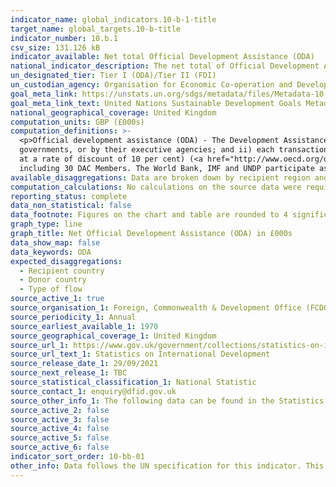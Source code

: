 ```yaml
---
indicator_name: global_indicators.10-b-1-title
target_name: global_targets.10-b-title
indicator_number: 10.b.1
csv_size: 131.126 kB
indicator_available: Net total Official Development Assistance (ODA)
national_indicator_description: The net total of Official Development Assistance from the United Kingdom around the world, by recipient country
un_designated_tier: Tier I (ODA)/Tier II (FDI)
un_custodian_agency: Organisation for Economic Co-operation and Development (OECD)
goal_meta_link: https://unstats.un.org/sdgs/metadata/files/Metadata-10-0B-01.pdf 
goal_meta_link_text: United Nations Sustainable Development Goals Metadata (PDF 202 KB)
national_geographical_coverage: United Kingdom
computation_units: GBP (£000s)
computation_definitions: >-
  <p>Official development assistance (ODA) - The Development Assistance Committee (DAC) defines ODA as “those flows to countries and territories on the DAC List of ODA Recipients and to multilateral institutions which are i) provided by official agencies, including state and local
  governments, or by their executive agencies; and ii) each transaction is administered with the promotion of the economic development and welfare of developing countries as its main objective; and is concessional in character and conveys a grant element of at least 25 per cent (calculated
  at a rate of discount of 10 per cent) (<a href="http://www.oecd.org/dac/stats/officialdevelopmentassistancedefinitionandcoverage.htm">ODA definition and coverage</a>).</p><p>Development Assistance Committee (DAC) - A unique international forum of many of the largest funders of aid,
  including 30 DAC Members. The World Bank, IMF and UNDP participate as observers.</p>
available_disaggregations: Data are broken down by recipient region and country. Further breakdowns are available from the source.
computation_calculations: No calculations on the source data were required.
reporting_status: complete
data_non_statistical: false
data_footnote: Figures on the chart and table are rounded to 4 significant figures up to 2008, and to 6 significant figure from then on. Unrounded figures are available in the download table.
graph_type: line
graph_title: Net Official Development Assistance (ODA) in £000s
data_show_map: false
data_keywords: ODA
expected_disaggregations:
  - Recipient country
  - Donor country
  - Type of flow
source_active_1: true
source_organisation_1: Foreign, Commonwealth & Development Office (FCDO)
source_periodicity_1: Annual
source_earliest_available_1: 1970
source_geographical_coverage_1: United Kingdom
source_url_1: https://www.gov.uk/government/collections/statistics-on-international-development
source_url_text_1: Statistics on International Development
source_release_date_1: 29/09/2021
source_next_release_1: TBC
source_statistical_classification_1: National Statistic
source_contact_1: enquiry@dfid.gov.uk
source_other_info_1: The following data can be found in the Statistics on International Development - Final UK Aid Spend 2020 publication - Table C1. UK Net ODA 1970-2020 (£ millions) and Data underlying the SID tables ('Additional tables - Statistics on International Development final UK aid spend 2020).
source_active_2: false
source_active_3: false
source_active_4: false
source_active_5: false
source_active_6: false
indicator_sort_order: 10-bb-01
other_info: Data follows the UN specification for this indicator. This indicator has been identified in collaboration with topic experts.
---
```

